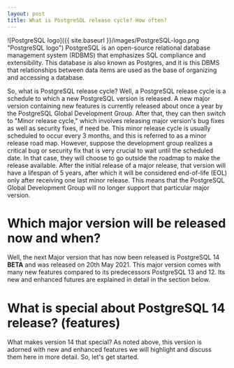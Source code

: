 ```yaml
---
layout: post
title: What is PostgreSQL release cycle? How often? 
---
```

![PostgreSQL logo]({{ site.baseurl }}/images/PostgreSQL-logo.png "PostgreSQL logo")
PostgreSQL is an open-source relational database management system (RDBMS) that emphasizes SQL compliance and extensibility. This database is also known as Postgres, and it is this DBMS that relationships between data items are used as the base of organizing and accessing a database. 

So, what is PostgreSQL release cycle? Well, a PostgreSQL release cycle is a schedule to which a new PostgreSQL version is released. A new major version containing new features is currently released about once a year by the PostgreSQL Global Development Group. After that, they can then switch to "Minor release cycle," which involves releasing major version's bug fixes as well as security fixes, if need be. This minor release cycle is usually scheduled to occur every 3 months, and this is referred to as a minor release road map.
However, suppose the development group realizes a critical bug or security fix that is very crucial to wait until the scheduled date. In that case, they will choose to go outside the roadmap to make the release available. After the initial release of a major release, that version will have a lifespan of 5 years, after which it will be considered end-of-life (EOL) only after receiving one last minor release. This means that the PostgreSQL Global Development Group will no longer support that particular major version.

# Which major version will be released now and when?
Well, the next Major version that has now been released is PostgreSQL 14 **BETA** and was released on 20th May 2021. This major version comes with many new features compared to its predecessors PostgreSQL 13 and 12.
Its new and enhanced futures are explained in detail in the section below. 

# What is special about PostgreSQL 14 release? (features)
What makes version 14 that special? As noted above, this version is adorned with new and enhanced features we will highlight and discuss them here in more detail. So, let's get started.
